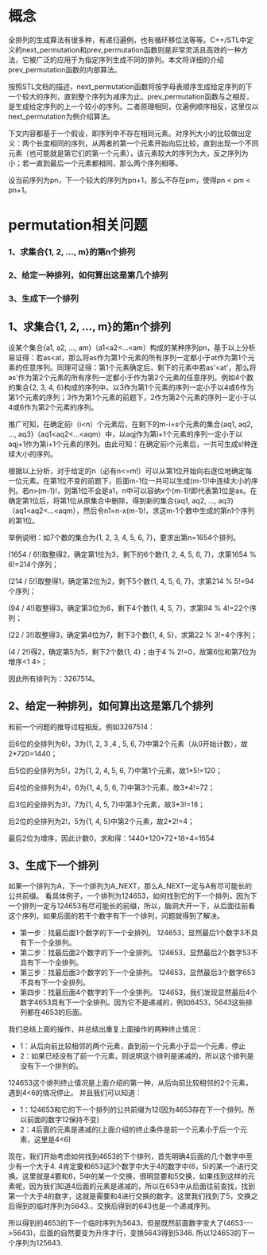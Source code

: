 # 概念
全排列的生成算法有很多种，有递归遍例，也有循环移位法等等。C++/STL中定义的next_permutation和prev_permutation函数则是非常灵活且高效的一种方法，它被广泛的应用于为指定序列生成不同的排列。本文将详细的介绍prev_permutation函数的内部算法。

按照STL文档的描述，next_permutation函数将按字母表顺序生成给定序列的下一个较大的序列，直到整个序列为减序为止。prev_permutation函数与之相反，是生成给定序列的上一个较小的序列。二者原理相同，仅遍例顺序相反，这里仅以next_permutation为例介绍算法。

下文内容都基于一个假设，即序列中不存在相同元素。对序列大小的比较做出定义：两个长度相同的序列，从两者的第一个元素开始向后比较，直到出现一个不同元素（也可能就是第它们的第一个元素），该元素较大的序列为大，反之序列为小；若一直到最后一个元素都相同，那么两个序列相等。

设当前序列为pn，下一个较大的序列为pn+1，那么不存在pm，使得pn < pm < pn+1。

# permutation相关问题
### 1、求集合{1, 2, ..., m}的第n个排列
### 2、给定一种排列，如何算出这是第几个排列
### 3、生成下一个排列

##  1、求集合{1, 2, ..., m}的第n个排列
设某个集合{a1, a2, ..., am}（a1<a2<...<am）构成的某种序列pn，基于以上分析易证得：若as<at，那么将as作为第1个元素的所有序列一定都小于at作为第1个元素的任意序列。同理可证得：第1个元素确定后，剩下的元素中若as'<at'，那么将as'作为第2个元素的所有序列一定都小于作为第2个元素的任意序列。例如4个数的集合{2, 3, 4, 6}构成的序列中，以3作为第1个元素的序列一定小于以4或6作为第1个元素的序列；3作为第1个元素的前题下，2作为第2个元素的序列一定小于以4或6作为第2个元素的序列。

推广可知，在确定前i（i<n）个元素后，在剩下的m-i=s个元素的集合{aq1, aq2, ..., aq3}（aq1<aq2<...<aqm）中，以aqj作为第i+1个元素的序列一定小于以aqj+1作为第i+1个元素的序列。由此可知：在确定前i个元素后，一共可生成s!种连续大小的序列。

根据以上分析，对于给定的n（必有n<=m!）可以从第1位开始向右逐位地确定每一位元素。在第1位不变的前题下，后面m-1位一共可以生成(m-1)!中连续大小的序列。若n>(m-1)!，则第1位不会是a1，n中可以容纳x个(m-1)!即代表第1位是ax。在确定第1位后，将第1位从原集合中删除，得到新的集合{aq1, aq2, ..., aq3}（aq1<aq2<...<aqm），然后令n1=n-x(m-1)!，求这m-1个数中生成的第n1个序列的第1位。

举例说明：如7个数的集合为{1, 2, 3, 4, 5, 6, 7}，要求出第n=1654个排列。

(1654 / 6!)取整得2，确定第1位为3，剩下的6个数{1, 2, 4, 5, 6, 7}，求第1654 % 6!=214个序列；

(214 / 5!)取整得1，确定第2位为2，剩下5个数{1, 4, 5, 6, 7}，求第214 % 5!=94个序列；

(94 / 4!)取整得3，确定第3位为6，剩下4个数{1, 4, 5, 7}，求第94 % 4!=22个序列；

(22 / 3!)取整得3，确定第4位为7，剩下3个数{1, 4, 5}，求第22 % 3!=4个序列；

(4 / 2!)得2，确定第5为5，剩下2个数{1, 4}；由于4 % 2!=0，故第6位和第7位为增序<1 4>；

因此所有排列为：3267514。

## 2、给定一种排列，如何算出这是第几个排列
和前一个问题的推导过程相反。例如3267514：

后6位的全排列为6!，3为{1, 2, 3 ,4 , 5, 6, 7}中第2个元素（从0开始计数），故2*720=1440；

后5位的全排列为5!，2为{1, 2, 4, 5, 6, 7}中第1个元素，故1*5!=120；

后4位的全排列为4!，6为{1, 4, 5, 6, 7}中第3个元素，故3*4!=72；

后3位的全排列为3!，7为{1, 4, 5, 7}中第3个元素，故3*3!=18；

后2位的全排列为2!，5为{1, 4, 5}中第2个元素，故2*2!=4；

最后2位为增序，因此计数0，求和得：1440+120+72+18+4=1654

## 3、生成下一个排列
如果一个排列为A，下一个排列为A_NEXT，那么A_NEXT一定与A有尽可能长的公共前缀。
看具体例子，一个排列为124653，如何找到它的下一个排列，因为下一个排列一定与124653有尽可能长的前缀，所以，脑洞大开一下，从后面往前看这个序列，如果后面的若干个数字有下一个排列，问题就得到了解决。
- 第一步：找最后面1个数字的下一个全排列。
124653，显然最后1个数字3不具有下一个全排列。
- 第二步：找最后面2个数字的下一个全排列。
124653，显然最后2个数字53不具有下一个全排列。
- 第三步：找最后面3个数字的下一个全排列。
124653，显然最后3个数字653不具有下一个全排列。
- 第四步：找最后面4个数字的下一个全排列。
124653，我们发现显然最后4个数字4653具有下一个全排列。因为它不是递减的，例如6453，5643这些排列都在4653的后面。

我们总结上面的操作，并总结出重复上面操作的两种终止情况：
- 1：从后向前比较相邻的两个元素，直到前一个元素小于后一个元素，停止
- 2：如果已经没有了前一个元素，则说明这个排列是递减的，所以这个排列是没有下一个排列的。

124653这个排列终止情况是上面介绍的第一种，从后向前比较相邻的2个元素，遇到4<6的情况停止。
并且我们可以知道：
- 1：124653和它的下一个排列的公共前缀为12(因为4653存在下一个排列，所以前面的数字12保持不变)
- 2：4后面的元素是递减的(上面介绍的终止条件是前一个元素小于后一个元素，这里是4<6)

 现在，我们开始考虑如何找到4653的下个排列，首先明确4后面的几个数字中至少有一个大于4.
4肯定要和653这3个数字中大于4的数字中(6，5)的某一个进行交换。这里就是4要和6，5中的某一个交换，很明显要和5交换，如果找到这样的元素呢，因为我们知道4后面的元素是递减的，所以在653中从后面往前查找，找到第一个大于4的数字，这就是需要和4进行交换的数字。这里我们找到了5，交换之后得到的临时序列为5643.，交换后得到的643也是一个递减序列。

所以得到的4653的下一个临时序列为5643，但是既然前面数字变大了(4653--->5643)，后面的自然要变为升序才行，变换5643得到5346.
所以124653的下一个序列为125643.

